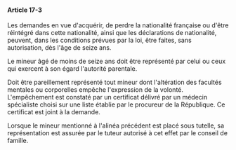 #### Article 17-3

Les demandes en vue d'acquérir, de perdre la nationalité française ou d'être réintégré dans cette nationalité, ainsi que les déclarations de nationalité, peuvent, dans les conditions prévues par la loi, être faites, sans autorisation, dès l'âge de seize ans.

Le mineur âgé de moins de seize ans doit être représenté par celui ou ceux qui exercent à son égard l'autorité parentale.

Doit être pareillement représenté tout mineur dont l'altération des facultés mentales ou corporelles empêche l'expression de la volonté. L'empêchement est constaté par un certificat délivré par un médecin spécialiste choisi sur une liste établie par le procureur de la République. Ce certificat est joint à la demande.

Lorsque le mineur mentionné à l'alinéa précédent est placé sous tutelle, sa représentation est assurée par le tuteur autorisé à cet effet par le conseil de famille.

